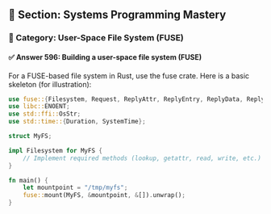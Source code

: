 ## 📘 Section: Systems Programming Mastery  
### 🔹 Category: User-Space File System (FUSE)  
#### ✅ Answer 596: Building a user-space file system (FUSE)

For a FUSE-based file system in Rust, use the fuse crate. Here is a basic skeleton (for illustration):

```rust
use fuse::{Filesystem, Request, ReplyAttr, ReplyEntry, ReplyData, ReplyWrite};
use libc::ENOENT;
use std::ffi::OsStr;
use std::time::{Duration, SystemTime};

struct MyFS;

impl Filesystem for MyFS {
    // Implement required methods (lookup, getattr, read, write, etc.)
}

fn main() {
    let mountpoint = "/tmp/myfs";
    fuse::mount(MyFS, &mountpoint, &[]).unwrap();
}
```
